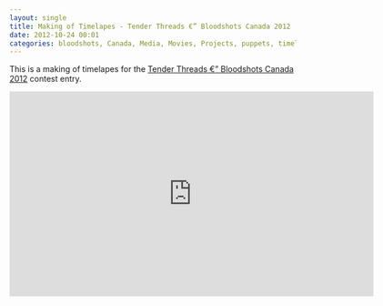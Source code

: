 ```yaml
---
layout: single
title: Making of Timelapes - Tender Threads €” Bloodshots Canada 2012
date: 2012-10-24 00:01
categories: bloodshots, Canada, Media, Movies, Projects, puppets, timelapes, Vancouver, Video
---
```

This is a making of timelapes for the <a href="/tender-threads-bloodshots-canada-2012/">Tender Threads €” Bloodshots Canada 2012</a> contest entry.
<iframe src="http://www.youtube.com/embed/djSJt_Rrx1Y?list=UU50I3ZwlkV08muhc-mK5sJQ&amp;hl=en_US" frameborder="0" width="640" height="360"></iframe>
